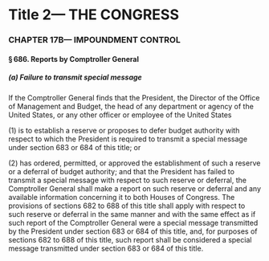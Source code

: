 
# Title 2— THE CONGRESS
### CHAPTER 17B— IMPOUNDMENT CONTROL
#### § 686. Reports by Comptroller General
##### (a) Failure to transmit special message

If the Comptroller General finds that the President, the Director of the Office of Management and Budget, the head of any department or agency of the United States, or any other officer or employee of the United States

(1) is to establish a reserve or proposes to defer budget authority with respect to which the President is required to transmit a special message under section 683 or 684 of this title; or

(2) has ordered, permitted, or approved the establishment of such a reserve or a deferral of budget authority; and that the President has failed to transmit a special message with respect to such reserve or deferral, the Comptroller General shall make a report on such reserve or deferral and any available information concerning it to both Houses of Congress. The provisions of sections 682 to 688 of this title shall apply with respect to such reserve or deferral in the same manner and with the same effect as if such report of the Comptroller General were a special message transmitted by the President under section 683 or 684 of this title, and, for purposes of sections 682 to 688 of this title, such report shall be considered a special message transmitted under section 683 or 684 of this title.
